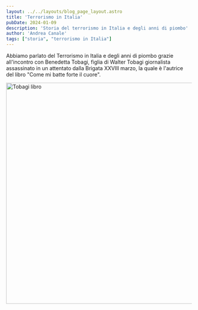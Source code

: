 ```yaml
---
layout: ../../layouts/blog_page_layout.astro
title: 'Terrorismo in Italia'
pubDate: 2024-01-09
description: 'Storia del terrorismo in Italia e degli anni di piombo'
author: 'Andrea Canale'
tags: ["storia", "terrorismo in Italia"]
---
```


Abbiamo parlato del Terrorismo in Italia e degli anni di piombo grazie all'incontro con Benedetta Tobagi, figlia di Walter Tobagi giornalista assassinato in un attentato dalla Brigata XXVIII marzo, la quale è l'autrice del libro "Come mi batte forte il cuore".

<img src="/Portfolio_New/images/tobagi_libro.jpg" alt="Tobagi libro" width="600px" />

